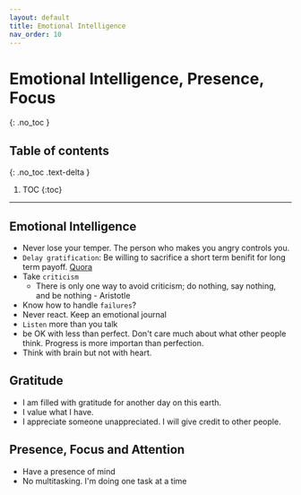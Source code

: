 ```yaml
---
layout: default
title: Emotional Intelligence
nav_order: 10
---
```


# Emotional Intelligence, Presence, Focus
{: .no_toc }

## Table of contents
{: .no_toc .text-delta }

1. TOC
{:toc}

---

## Emotional Intelligence

* Never lose your temper. The person who makes you angry controls you.
* `Delay gratification`: Be willing to sacrifice a short term benifit for long term payoff. [Quora](https://www.quora.com/SuccessFactors-What-is-the-reason-behind-your-success/answer/Nicolas-Cole-1)
* Take `criticism`
    * There is only one way to avoid criticism; do nothing, say nothing, and be nothing - Aristotle
* Know how to handle `failures`?
* Never react. Keep an emotional journal
* `Listen` more than you talk
* be OK with less than perfect. Don't care much about what other people think. Progress is more importan than perfection.
* Think with brain but not with heart. 

## Gratitude

* I am filled with gratitude for another day on this earth.
* I value what I have.
* I appreciate someone unappreciated. I will give credit to other people.

## Presence, Focus and Attention

* Have a presence of mind
* No multitasking. I'm doing one task at a time
